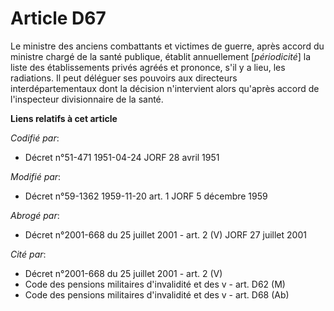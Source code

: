 # Article D67

Le ministre des anciens combattants et victimes de guerre, après accord du ministre chargé de la santé publique, établit
annuellement [*périodicité*] la liste des établissements privés agréés et prononce, s'il y a lieu, les radiations. Il peut
déléguer ses pouvoirs aux directeurs interdépartementaux dont la décision n'intervient alors qu'après accord de l'inspecteur
divisionnaire de la santé.

**Liens relatifs à cet article**

_Codifié par_:

  - Décret n°51-471 1951-04-24 JORF 28 avril 1951

_Modifié par_:

  - Décret n°59-1362 1959-11-20 art. 1 JORF 5 décembre 1959

_Abrogé par_:

  - Décret n°2001-668 du 25 juillet 2001 - art. 2 (V) JORF 27 juillet 2001

_Cité par_:

  - Décret n°2001-668 du 25 juillet 2001 - art. 2 (V)
  - Code des pensions militaires d'invalidité et des v - art. D62 (M)
  - Code des pensions militaires d'invalidité et des v - art. D68 (Ab)
